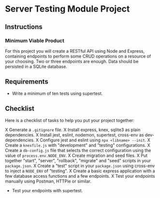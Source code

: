 # Server Testing Module Project

## Instructions

### Minimum Viable Product

For this project you will create a RESTful API using Node and Express, containing endpoints to perform some CRUD operations on a resource of your choosing. Two or three endpoints are enough. Data should be persisted in a SQLite database.

## Requirements

- Write a minimum of ten tests using supertest.

## Checklist

Here is a checklist of tasks to help you put your project together:

X Generate a `.gitignore` file.
X Install express, knex, sqlite3 as plain dependencies.
X Install jest, eslint, nodemon, supertest, cross-env as dev-dependencies.
X Configure jest and eslint using `npx <libname> --init`.
X Create a `knexfile.js` with "development" and "testing" configurations.
X Create a `db-config.js` file that selects the correct configuration using the value of `process.env.NODE_ENV`.
X Create migration and seed files.
X Put together "start", "server", "rollback", "migrate" and "seed" scripts in your `package.json`.
X Create a "test" script in your `package.json` using cross-env to inject a `NODE_ENV` of "testing".
X Create a basic express application with a few database access functions and a few endpoints.
X Test your endpoints manually using Postman, HTTPie or similar.
- Test your endpoints with supertest.
